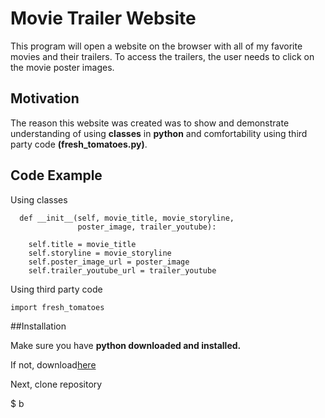 # Movie Trailer Website

This program will open a website on the browser
with all of my favorite movies and their trailers.
To access the trailers, the user needs to click on the movie poster images.

## Motivation

The reason this website was created was to show and demonstrate understanding of using **classes** in **python** and comfortability using third party code **(fresh_tomatoes.py)**.

## Code Example

Using classes
```
  def __init__(self, movie_title, movie_storyline,
               poster_image, trailer_youtube):

    self.title = movie_title
    self.storyline = movie_storyline
    self.poster_image_url = poster_image
    self.trailer_youtube_url = trailer_youtube
```
Using third party code

`import fresh_tomatoes`

##Installation

Make sure you have **python downloaded and installed.**

If not, download[here](https://www.python.org/downloads/)

Next, clone repository

$ b



